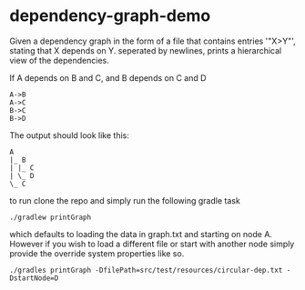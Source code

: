 # dependency-graph-demo
Given a dependency graph in the form of a file that contains entries '"X­>Y"', stating that X depends on Y. seperated by newlines, prints a hierarchical view of the dependencies.

If A depends on B and C, and B depends on C and D 

```
A->B
A->C
B->C
B->D
```

The output should look like this:

```
A
|_ B
| |_ C
| \_ D
\_ C
```

to run clone the repo and simply run the following gradle task

```
./gradlew printGraph
```

which defaults to loading the data in graph.txt and starting on node A.
However if you wish to load a different file or start with another node simply provide the override system properties like so.

```
./gradles printGraph -DfilePath=src/test/resources/circular-dep.txt -DstartNode=D
```
